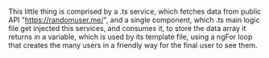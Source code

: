 
This little thing is comprised by a .ts service, which fetches data from public API "https://randomuser.me/", and a single component, which .ts main logic file get injected this services, and consumes it, to store the data array it returns in a variable, which is used by its template file, using a ngFor loop that creates the many users in a friendly way for the final user to see them.